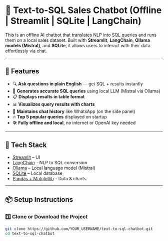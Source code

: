 # 🧠 Text-to-SQL Sales Chatbot (Offline | Streamlit | SQLite | LangChain)

This is an offline AI chatbot that translates NLP into SQL queries and runs them on a local sales dataset. Built with **Streamlit**, **LangChain**, **Ollama models (Mistral)**, and **SQLite**, it allows users to interact with their data effortlessly via chat.

---

## 🚀 Features

- 🔍 **Ask questions in plain English** — get SQL + results instantly
- 🧾 **Generates accurate SQL queries** using local LLM (Mistral via Ollama)
- 📋 **Displays results in table format**
- 📊 **Visualizes query results with charts**
- 🧠 **Maintains chat history** like WhatsApp (on the side panel)
- 🔥 **Top 5 popular queries** displayed on startup
- 🛠️ **Fully offline and local**, no internet or OpenAI key needed

---

## 🧰 Tech Stack

- [Streamlit](https://streamlit.io/) – UI
- [LangChain](https://www.langchain.com/) – NLP to SQL conversion
- [Ollama](https://ollama.com/) – Local language model (Mistral)
- [SQLite](https://www.sqlite.org/) – Local database
- [Pandas + Matplotlib](https://pandas.pydata.org/) – Data & charts

---

## 📦 Setup Instructions

### 1️⃣ Clone or Download the Project

```bash
git clone https://github.com/YOUR_USERNAME/text-to-sql-chatbot.git
cd text-to-sql-chatbot
